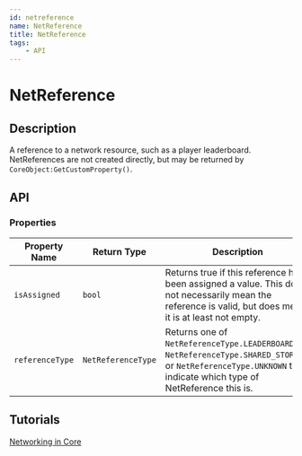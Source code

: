 ```yaml
---
id: netreference
name: NetReference
title: NetReference
tags:
    - API
---
```


# NetReference

## Description

A reference to a network resource, such as a player leaderboard. NetReferences are not created directly, but may be returned by `CoreObject:GetCustomProperty()`.

## API

### Properties

| Property Name | Return Type | Description | Tags |
| -------- | ----------- | ----------- | ---- |
| `isAssigned` | `bool` | Returns true if this reference has been assigned a value. This does not necessarily mean the reference is valid, but does mean it is at least not empty. | Read-Only |
| `referenceType` | `NetReferenceType` | Returns one of `NetReferenceType.LEADERBOARD`, `NetReferenceType.SHARED_STORAGE`, or `NetReferenceType.UNKNOWN` to indicate which type of NetReference this is. | Read-Only |

## Tutorials

[Networking in Core](../tutorials/networking.md)
